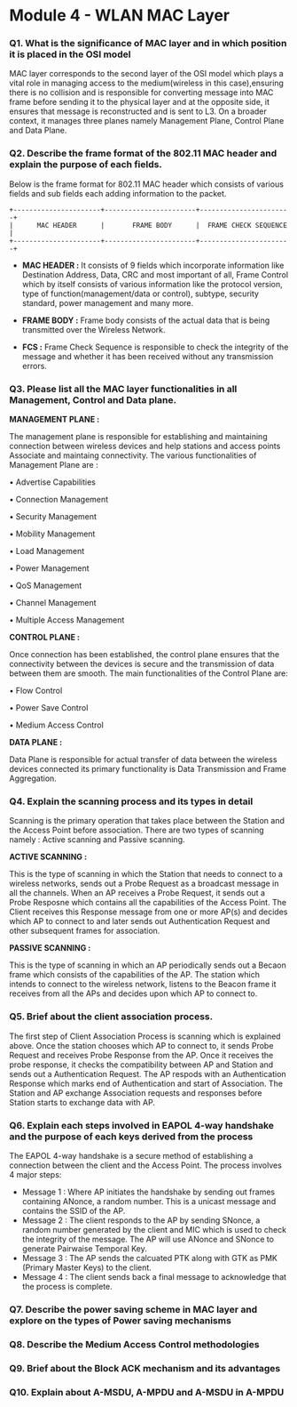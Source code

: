 # Module 4 - WLAN MAC Layer

### Q1. What is the significance of MAC layer and in which position it is placed in the OSI model
MAC layer corresponds to the second layer of the OSI model which plays a vital role in managing access to the medium(wireless in this case),ensuring there is no collision and is responsible for converting message into MAC frame before sending it to the physical layer and at the opposite side, it ensures that message is reconstructed and is sent to L3. On a broader context, it manages three planes namely Management Plane, Control Plane and Data Plane.

### Q2. Describe the frame format of the 802.11 MAC header and explain the purpose of each fields.
Below is the frame format for 802.11 MAC header which consists of various fields and sub fields each adding information to the packet.
```
+----------------------+-----------------------+-----------------------+
|      MAC HEADER      |       FRAME BODY      |  FRAME CHECK SEQUENCE |
+----------------------+-----------------------+-----------------------+
```
- **MAC HEADER :**
It consists of 9 fields which incorporate information like Destination Address, Data, CRC and most important of all, Frame Control which by itself consists of various information like the protocol version, type of function(management/data or control), subtype, security standard, power management and many more.

- **FRAME BODY :**
Frame body consists of the actual data that is being transmitted over the Wireless Network.
- **FCS :**
Frame Check Sequence is responsible to check the integrity of the message and whether it has been received without any transmission errors.

### Q3. Please list all the MAC layer functionalities in all Management, Control and Data plane.
**MANAGEMENT PLANE :** 

The management plane is responsible for establishing and maintaining connection between wireless devices and help stations and access points Associate and maintaing connectivity. The various functionalities of Management Plane are :

  • Advertise Capabilities
  
  • Connection Management
  
  • Security Management
  
  • Mobility Management
  
  • Load Management
  
  • Power Management
  
  • QoS Management
  
  • Channel Management
  
  • Multiple Access Management

**CONTROL PLANE :**

Once connection has been established, the control plane ensures that the connectivity between the devices is secure and the transmission of data between them are smooth. The main functionalities of the Control Plane are:

  • Flow Control
  
  • Power Save Control
  
  • Medium Access Control

**DATA PLANE :**

Data Plane is responsible for actual transfer of data between the wireless devices connected its primary functionality is Data Transmission and Frame Aggregation.
### Q4. Explain the scanning process and its types in detail
Scanning is the primary operation that takes place between the Station and the Access Point before association. There are two types of scanning namely : Active scanning and Passive scanning.

**ACTIVE SCANNING :**

This is the type of scanning in which the Station that needs to connect to a wireless networks, sends out a Probe Request as a broadcast message in all the channels. When an AP receives a Probe Request, it sends out a Probe Resposne which contains all the capabilities of the Access Point. The Client receives this Response message from one or more AP(s) and decides which AP to connect to and later sends out Authentication Request and other subsequent frames for association.

**PASSIVE SCANNING :**

This is the type of scanning in which an AP periodically sends out a Becaon frame which consists of the capabilities of the AP. The station which intends to connect to the wireless network, listens to the Beacon frame it receives from all the APs and decides upon which AP to connect to.

### Q5. Brief about the client association process.
The first step of Client Association Process is scanning which is explained above. Once the station chooses which AP to connect to, it sends Probe Request and receives Probe Response from the AP. Once it receives the probe response, it checks the compatibility between AP and Station and sends out a Authentication Request. The AP respods with an Authentication Response which marks end of Authentication and start of Association. The Station and AP exchange Association requests and responses before Station starts to exchange data with AP.

### Q6. Explain each steps involved in EAPOL 4-way handshake and the purpose of each keys derived from the process
The EAPOL 4-way handshake is a secure method of establishing a connection between the client and the Access Point. The process involves 4 major steps:
 - Message 1 : Where AP initiates the handshake by sending out frames containing ANonce, a random number. This is a unicast message and contains the SSID of the AP.
 - Message 2 : The client responds to the AP by sending SNonce, a random number generated by the client and MIC which is used to check the integrity of the message. The AP will use ANonce and SNonce to generate Pairwaise Temporal Key.
 - Message 3 : The AP sends the calcuated PTK along with GTK as PMK (Primary Master Keys) to the client.
 - Message 4 : The client sends back a final message to acknowledge that the process is complete.

### Q7. Describe the power saving scheme in MAC layer and explore on the types of Power saving mechanisms


### Q8. Describe the Medium Access Control methodologies


### Q9. Brief about the Block ACK mechanism and its advantages


### Q10. Explain about A-MSDU, A-MPDU and A-MSDU in A-MPDU
